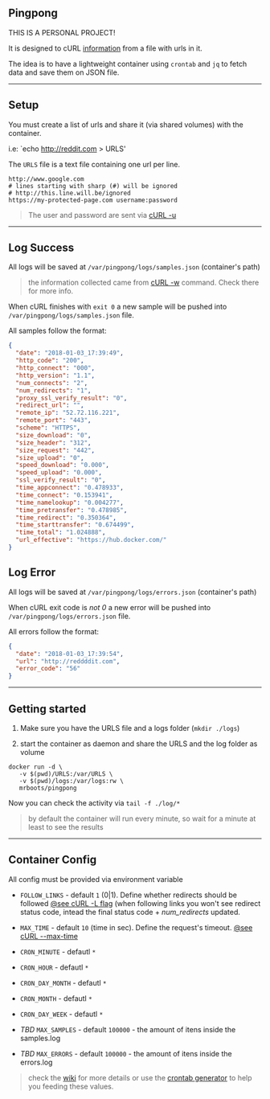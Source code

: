 ## Pingpong

THIS IS A PERSONAL PROJECT!

It is designed to cURL [information](https://curl.haxx.se/docs/manpage.html#-w) from a file with urls in it.

The idea is to have a lightweight container using `crontab` and `jq` to fetch data and save them on JSON file.

----

## Setup

You must create a list of urls and share it (via shared volumes) with the container.

i.e: `echo http://reddit.com > URLS'

The `URLS` file is a text file containing one url per line.

	http://www.google.com
	# lines starting with sharp (#) will be ignored
	# http://this.line.will.be/ignored
	https://my-protected-page.com username:password

> The user and password are sent via [cURL -u](https://curl.haxx.se/docs/manpage.html#-u)

----

## Log Success

All logs will be saved at `/var/pingpong/logs/samples.json` (container's path)

> the information collected came from [cURL -w](https://curl.haxx.se/docs/manpage.html#-w) command. Check there for more info.

When cURL finishes with `exit 0` a new sample will be pushed into `/var/pingpong/logs/samples.json` file.

All samples follow the format:

```json
{
  "date": "2018-01-03_17:39:49",
  "http_code": "200",
  "http_connect": "000",
  "http_version": "1.1",
  "num_connects": "2",
  "num_redirects": "1",
  "proxy_ssl_verify_result": "0",
  "redirect_url": "",
  "remote_ip": "52.72.116.221",
  "remote_port": "443",
  "scheme": "HTTPS",
  "size_download": "0",
  "size_header": "312",
  "size_request": "442",
  "size_upload": "0",
  "speed_download": "0.000",
  "speed_upload": "0.000",
  "ssl_verify_result": "0",
  "time_appconnect": "0.478933",
  "time_connect": "0.153941",
  "time_namelookup": "0.004277",
  "time_pretransfer": "0.478985",
  "time_redirect": "0.350364",
  "time_starttransfer": "0.674499",
  "time_total": "1.024888",
  "url_effective": "https://hub.docker.com/"
}
```
## Log Error

All logs will be saved at `/var/pingpong/logs/errors.json` (container's path)

When cURL exit code is *not 0* a new error will be pushed into `/var/pingpong/logs/errors.json` file.

All errors follow the format:

```json
{
  "date": "2018-01-03_17:39:54",
  "url": "http://reddddit.com",
  "error_code": "56"
}

```

----

## Getting started

1. Make sure you have the URLS file and a logs folder (`mkdir ./logs`)

2. start the container as daemon and share the URLS and the log folder  as volume

```
docker run -d \
   -v $(pwd)/URLS:/var/URLS \
   -v $(pwd)/logs:/var/logs:rw \
   mrboots/pingpong
```

Now you can check the activity via `tail -f ./log/*`

> by default the container will run every minute, so wait for a minute at least to see the results

----

## Container Config

All config must be provided via environment variable

* `FOLLOW_LINKS` - default `1` (0|1). Define whether redirects should be followed [@see cURL -L flag](https://curl.haxx.se/docs/manpage.html#-L) (when following links you won't see redirect status code, intead the final status code + _num_redirects_ updated.

* `MAX_TIME` - default `10` (time in sec). Define the request's timeout. [@see cURL --max-time](https://curl.haxx.se/docs/manpage.html#-m)

* `CRON_MINUTE` - defautl `*`

* `CRON_HOUR` - defautl `*`

* `CRON_DAY_MONTH` - defautl `*`

* `CRON_MONTH` - defautl `*`

* `CRON_DAY_WEEK` - defautl `*`

* *TBD* `MAX_SAMPLES` - default `100000` - the amount of itens inside the samples.log

* *TBD* `MAX_ERRORS` - default `100000` - the amount of itens inside the errors.log

> check the [wiki](https://en.wikipedia.org/wiki/Cron) for more details or use the [crontab generator](https://crontab-generator.org/) to help you feeding these values.


